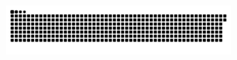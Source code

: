 <picture>
  <source media="(prefers-color-scheme: dark)" srcset="https://raw.githubusercontent.com/MarineHakobyan/MarineHakobyan/4a199b5c9d65e0cffa268eb3318db8ca917b5b90/github-contribution-grid-snake-dark.svg" />
  <source media="(prefers-color-scheme: light)" srcset="https://raw.githubusercontent.com/MarineHakobyan/MarineHakobyan/4a199b5c9d65e0cffa268eb3318db8ca917b5b90/github-contribution-grid-snake.svg" />
  <img alt="github-snake" src="https://raw.githubusercontent.com/MarineHakobyan/MarineHakobyan/4a199b5c9d65e0cffa268eb3318db8ca917b5b90/github-contribution-grid-snake-dark.svg" />
</picture>
